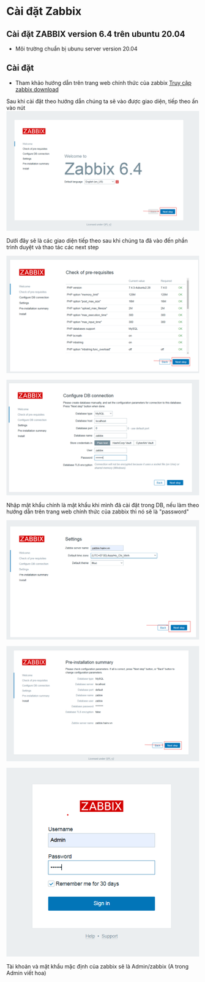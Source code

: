 # Cài đặt Zabbix
## Cài đặt ZABBIX version 6.4 trên ubuntu 20.04
- Môi trường
  chuẩn bị ubunu server version 20.04
## Cài đặt
- Tham khảo hướng dẫn trên trang web chính thức của zabbix
[Truy cập zabbix download](https://www.zabbix.com/download?zabbix=6.4&os_distribution=ubuntu&os_version=20.04&components=server_frontend_agent&db=mysql&ws=apache)

Sau khi cài đặt theo hướng dẫn chúng ta sẽ vào được giao diện, tiếp theo ấn vào nút  
![Hình 1](https://github.com/haituan1703/Install_zabbix_draw_granfana_charts_from_zabbix_telegram_notifications/blob/main/docs/image/zabbix_1.png?raw=true)  

Dưới đây sẽ là các giao diện tiếp theo sau khi chúng ta đã vào đến phần trình duyệt và thao tác các next step  

![Hình 2](https://github.com/haituan1703/Install_zabbix_draw_granfana_charts_from_zabbix_telegram_notifications/blob/main/docs/image/zabbix_2.png?raw=true)  

![Hình 3](https://github.com/haituan1703/Install_zabbix_draw_granfana_charts_from_zabbix_telegram_notifications/blob/main/docs/image/zabbix_3.png?raw=true)  

Nhập mật khẩu chính là mật khẩu khi mình đã cài đặt trong DB, nếu làm theo hướng dẫn trên trang web chính thức của zabbix thì nó sẽ là  "password"  

![Hình 4](https://github.com/haituan1703/Install_zabbix_draw_granfana_charts_from_zabbix_telegram_notifications/blob/main/docs/image/zabbix_4.png?raw=true)  

![Hình 5](https://github.com/haituan1703/Install_zabbix_draw_granfana_charts_from_zabbix_telegram_notifications/blob/main/docs/image/zabbix_5.png?raw=true)  

![Hình 6](https://github.com/haituan1703/Install_zabbix_draw_granfana_charts_from_zabbix_telegram_notifications/blob/main/docs/image/zabbix_6.png?raw=true)  

Tài khoản và mật khẩu mặc định của zabbix sẽ là Admin/zabbix (A trong Admin viết hoa)




